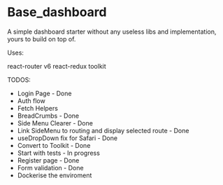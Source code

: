 # Base_dashboard

A simple dashboard starter without any useless libs and implementation, yours to build on top of.

Uses:

react-router v6
react-redux toolkit

TODOS:

- Login Page - Done
- Auth flow
- Fetch Helpers
- BreadCrumbs - Done
- Side Menu Clearer - Done
- Link SideMenu to routing and display selected route - Done
- useDropDown fix for Safari - Done
- Convert to Toolkit - Done
- Start with tests - In progress
- Register page - Done
- Form validation - Done
- Dockerise the enviroment
